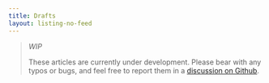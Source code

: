 ```yaml
---
title: Drafts
layout: listing-no-feed
---
```


<blockquote class="callout warning"> <div class="callout-title"> <i class="fa-solid fa-triangle-exclamation" href="#"></i> 
  <em>WIP</em></div> 
  <p>These articles are currently under development. 
      Please bear with any typos or bugs, and feel free to report them in a <a href="https://github.com/orgs/yp-edu/discussions">discussion on Github</a>.
  </p> 
</blockquote>
